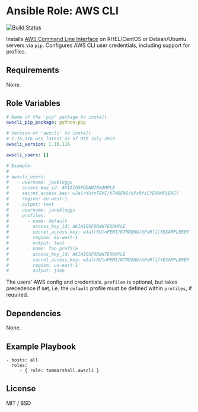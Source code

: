 Ansible Role: AWS CLI
=========

[![Build Status](https://travis-ci.org/tommarshall/ansible-role-awscli.svg?branch=master)](https://travis-ci.org/tommarshall/ansible-role-awscli)

Installs [AWS Command Line Interface](https://aws.amazon.com/cli/) on RHEL/CentOS or Debian/Ubuntu servers via `pip`. Configures AWS CLI user credentials, including support for profiles.

Requirements
------------

None.

Role Variables
--------------

```yml
# Name of the 'pip' package to install
awscli_pip_package: python-pip

# Version of 'awscli' to install
# 1.16.116 was latest as of 8th July 2019
awscli_version: 1.16.116
```

```yml
awscli_users: []

# Example:
#
# awscli_users:
#   - username: joebloggs
#     access_key_id: AKIAIOSFODNN7EXAMPLE
#     secret_access_key: wJalrXUtnFEMI/K7MDENG/bPxRfiCYEXAMPLEKEY
#     region: eu-west-1
#     output: text
#   - username: janebloggs
#     profiles:
#       - name: default
#         access_key_id: AKIAIOSFODNN7EXAMPLE
#         secret_access_key: wJalrXUtnFEMI/K7MDENG/bPxRfiCYEXAMPLEKEY
#         region: eu-west-1
#         output: text
#       - name: foo-profile
#         access_key_id: AKIAIOSFODNN7EXAMPLE
#         secret_access_key: wJalrXUtnFEMI/K7MDENG/bPxRfiCYEXAMPLEKEY
#         region: us-east-1
#         output: json
```
The users' AWS config and credentials. `profiles` is optional, but takes precedence if set, i.e. the `default` profile must be defined within `profiles`, if required.

Dependencies
------------

None.

Example Playbook
----------------

    - hosts: all
      roles:
         - { role: tommarshall.awscli }

License
-------

MIT / BSD
